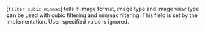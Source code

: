 [`filter_cubic_minmax`] tells if image format, image type and image view
type  **can**  be used with cubic filtering and minmax filtering.
This field is set by the implementation.
User-specified value is ignored.